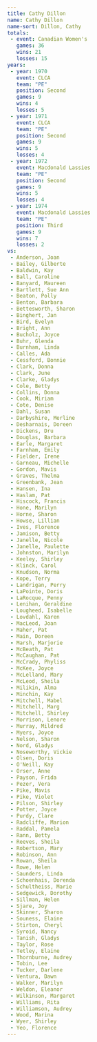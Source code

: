 ```yaml
---
title: Cathy Dillon
name: Cathy Dillon
name-sort: Dillon, Cathy
totals:
 - event: Canadian Women's
   games: 36
   wins: 21
   losses: 15
years:
 - year: 1970
   event: CLCA
   team: "PE"
   position: Second
   games: 9
   wins: 4
   losses: 5
 - year: 1971
   event: CLCA
   team: "PE"
   position: Second
   games: 9
   wins: 5
   losses: 4
 - year: 1972
   event: Macdonald Lassies
   team: "PE"
   position: Second
   games: 9
   wins: 5
   losses: 4
 - year: 1974
   event: Macdonald Lassies
   team: "PE"
   position: Third
   games: 9
   wins: 7
   losses: 2
vs:
 - Anderson, Joan
 - Bailey, Gilberte
 - Baldwin, Kay
 - Ball, Caroline
 - Banyard, Maureen
 - Bartlett, Sue Ann
 - Beaton, Polly
 - Benton, Barbara
 - Bettesworth, Sharon
 - Binghert, Jan
 - Bird, Evelyn
 - Bright, Ann
 - Bucholz, Joyce
 - Buhr, Glenda
 - Burnham, Linda
 - Calles, Ada
 - Cessford, Bonnie
 - Clark, Donna
 - Clark, June
 - Clarke, Gladys
 - Cole, Betty
 - Collins, Donna
 - Cook, Miriam
 - Cote, Denise
 - Dahl, Susan
 - Darbyshire, Merline
 - Desharnais, Doreen
 - Dickens, Dru
 - Douglas, Barbara
 - Earle, Margaret
 - Farnham, Emily
 - Fielder, Irene
 - Garneau, Michelle
 - Gordon, Mavis
 - Graves, Thelma
 - Greenbank, Jean
 - Hansen, Ina
 - Haslam, Pat
 - Hiscock, Francis
 - Hone, Marilyn
 - Horne, Sharon
 - Howse, Lillian
 - Ives, Florence
 - Jamison, Betty
 - Janelle, Nicole
 - Janelle, Paulette
 - Johnston, Marilyn
 - Keeley, Shirley
 - Klinck, Carol
 - Knudson, Norma
 - Kope, Terry
 - Landrigan, Perry
 - LaPointe, Doris
 - LaRocque, Penny
 - Lenihan, Geraldine
 - Lougheed, Isabelle
 - Lovdahl, Karen
 - MacLeod, Joan
 - Maher, Pat
 - Main, Doreen
 - Marsh, Marjorie
 - McBeath, Pat
 - McCaughan, Pat
 - McCrady, Phyliss
 - McKee, Joyce
 - McLelland, Mary
 - McLeod, Sheila
 - Milikin, Alma
 - Minchin, Kay
 - Mitchell, Mabel
 - Mitchell, Marg
 - Mitchell, Shirley
 - Morrison, Lenore
 - Murray, Mildred
 - Myers, Joyce
 - Nelson, Sharon
 - Nord, Gladys
 - Noseworthy, Vickie
 - Olsen, Doris
 - O'Neill, Kay
 - Orser, Anne
 - Payson, Frida
 - Pezer, Vera
 - Pike, Mavis
 - Pike, Violet
 - Pilson, Shirley
 - Potter, Joyce
 - Purdy, Clare
 - Radcliffe, Marion
 - Raddal, Pamela
 - Rann, Betty
 - Reeves, Sheila
 - Robertson, Mary
 - Robinson, Ann
 - Rowan, Sheila
 - Rowe, Helen
 - Saunders, Linda
 - Schoenhais, Dorenda
 - Schultheiss, Marie
 - Sedgewick, Dorothy
 - Sillman, Helen
 - Sjare, Joy
 - Skinner, Sharon
 - Souness, Elaine
 - Stirton, Cheryl
 - Syroid, Nancy
 - Tanish, Gladys
 - Taylor, Rose
 - Tetley, Elaine
 - Thornburne, Audrey
 - Tobin, Lee
 - Tucker, Darlene
 - Ventura, Dawn
 - Walker, Marilyn
 - Weldon, Eleanor
 - Wilkinson, Margaret
 - Williams, Rita
 - Williamson, Audrey
 - Wood, Marina
 - Wyer, Shirley
 - Yeo, Florence
---
```

